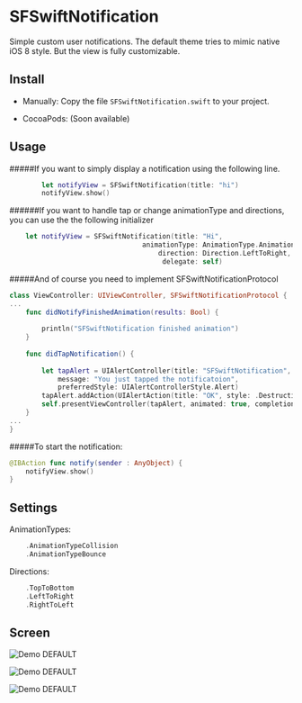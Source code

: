 SFSwiftNotification
=============


Simple custom user notifications. The default theme tries to mimic native iOS 8 style. But the view is fully customizable.


Install
--------------------

* Manually:
Copy the file ```SFSwiftNotification.swift``` to your project.


* CocoaPods: (Soon available)



Usage
--------------------


#####If you want to simply display a notification using the following line.
```swift 
        let notifyView = SFSwiftNotification(title: "hi")
        notifyView.show()
```
######If you want to handle tap or change animationType and directions, you can use the the following initializer  
```swift
    let notifyView = SFSwiftNotification(title: "Hi",
                                 animationType: AnimationType.AnimationTypeCollision,
                                     direction: Direction.LeftToRight,
                                      delegate: self)
```
#####And of course you need to implement SFSwiftNotificationProtocol
```swift
class ViewController: UIViewController, SFSwiftNotificationProtocol {
...
    func didNotifyFinishedAnimation(results: Bool) {
        
        println("SFSwiftNotification finished animation")
    }
    
    func didTapNotification() {
        
        let tapAlert = UIAlertController(title: "SFSwiftNotification",
            message: "You just tapped the notificatoion",
            preferredStyle: UIAlertControllerStyle.Alert)
        tapAlert.addAction(UIAlertAction(title: "OK", style: .Destructive, handler: nil))
        self.presentViewController(tapAlert, animated: true, completion: nil)
    }
...
}
```
#####To start the notification:

```swift
@IBAction func notify(sender : AnyObject) {
    notifyView.show()    
}
```

Settings
--------------------

AnimationTypes:

```swift
    .AnimationTypeCollision
    .AnimationTypeBounce
```

Directions:

```swift
    .TopToBottom
    .LeftToRight
    .RightToLeft
```

Screen
--------------------

![Demo DEFAULT](https://raw.github.com/sferrini/SFSwiftNotification/master/Gif/SFSwiftNotificationBlue.gif)

![Demo DEFAULT](https://raw.github.com/sferrini/SFSwiftNotification/master/Gif/SFSwiftNotification.gif)

![Demo DEFAULT](https://raw.github.com/oduwa/SFSwiftNotification/master/Gif/SFSwiftNotificationTap.gif)
